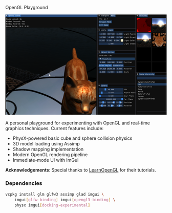 OpenGL Playground

![Project Screenshot](ca.png)

A personal playground for experimenting with OpenGL and real-time graphics techniques. Current features include:

- PhysX-powered basic cube and sphere collision physics
- 3D model loading using Assimp
- Shadow mapping implementation
- Modern OpenGL rendering pipeline
- Immediate-mode UI with ImGui

**Acknowledgements**: Special thanks to [LearnOpenGL](https://learnopengl.com) for their tutorials.

### Dependencies
```bash
vcpkg install glm glfw3 assimp glad imgui \
    imgui[glfw-binding] imgui[opengl3-binding] \
    physx imgui[docking-experimental]
```
